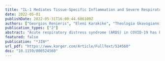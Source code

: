 ```yaml
---
title: "IL-1 Mediates Tissue-Specific Inflammation and Severe Respiratory Failure in COVID-19"
date: 2022-05-01
publishDate: 2022-05-31T16:00:44.686109Z
authors: ["Georgios Renieris", "Eleni Karakike", "Theologia Gkavogianni", "Dionysia-Eirini Droggiti", "Emmanouil Stylianakis", "Theano Andriopoulou", "Victoria-Marina Spanou", "Dionyssios Kafousopoulos", "Mihai G. Netea", "Jesper Eugen-Olsen", "John Simard", "Evangelos J. Giamarellos-Bourboulis"]
publication_types: ["2"]
abstract: "Acute respiratory distress syndrome (ARDS) in COVID-19 has been associated with catastrophic inflammation. We present measurements in humans and a new animal model implicating a role in danger-associated molecular patterns. Calprotectin (S100A8/A9) and high-mobility group box 1 (HMGB1) were measured in patients without/with ARDS, and admission calprotectin was associated with soluble urokinase plasminogen activator receptor (suPAR). An animal model was developed by intravenous injection of plasma from healthy or patients with COVID-19 ARDS into C57/BL6 mice once daily for 3 consecutive days. Mice were treated with one anti-S100A8/A9 antibody, the IL-1 receptor antagonist anakinra or vehicle, and Flo1-2a anti-murine anti-IL-1α monoclonal antibody or the specific antihuman IL-1α antibody XB2001 or isotype controls. Cytokines and myeloperoxidase (MPO) were measured in tissues. Calprotectin, but not HMGB1, was elevated in ARDS. Higher suPAR indicated higher calprotectin. Animal challenge with COVID-19 plasma led to inflammatory reactions in murine lung and intestines as evidenced by increased levels of TNFα, IL-6, IFNγ, and MPO. Lung inflammation was attenuated with anti-S100A8/A9 pre-treatment. Anakinra treatment restored these levels. Similar decrease was found in mice treated with Flo1-2a but not with XB2001. Circulating alarmins, specifically calprotectin, of critically ill COVID-19 patients induces tissue-specific inflammatory responses through an IL-1-mediated mechanism. This could be attenuated through inhibition of IL-1 receptor or of IL-1α."
featured: false
publication: "*JIN*"
url_pdf: "https://www.karger.com/Article/FullText/524560"
doi: "10.1159/000524560"
---
```


